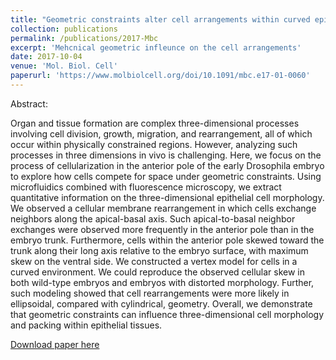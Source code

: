 ```yaml
---
title: "Geometric constraints alter cell arrangements within curved epithelial tissues"
collection: publications
permalink: /publications/2017-Mbc
excerpt: 'Mehcnical geometric infleunce on the cell arrangements'
date: 2017-10-04
venue: 'Mol. Biol. Cell'
paperurl: 'https://www.molbiolcell.org/doi/10.1091/mbc.e17-01-0060'
---
```

Abstract:

Organ and tissue formation are complex three-dimensional processes involving cell division, growth, migration, and rearrangement, all of which occur within physically constrained regions. However, analyzing such processes in three dimensions in vivo is challenging. Here, we focus on the process of cellularization in the anterior pole of the early Drosophila embryo to explore how cells compete for space under geometric constraints. Using microfluidics combined with fluorescence microscopy, we extract quantitative information on the three-dimensional epithelial cell morphology. We observed a cellular membrane rearrangement in which cells exchange neighbors along the apical-basal axis. Such apical-to-basal neighbor exchanges were observed more frequently in the anterior pole than in the embryo trunk. Furthermore, cells within the anterior pole skewed toward the trunk along their long axis relative to the embryo surface, with maximum skew on the ventral side. We constructed a vertex model for cells in a curved environment. We could reproduce the observed cellular skew in both wild-type embryos and embryos with distorted morphology. Further, such modeling showed that cell rearrangements were more likely in ellipsoidal, compared with cylindrical, geometry. Overall, we demonstrate that geometric constraints can influence three-dimensional cell morphology and packing within epithelial tissues.

[Download paper here](https://www.molbiolcell.org/doi/10.1091/mbc.e17-01-0060)
